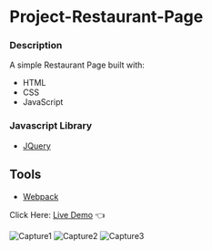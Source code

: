 # Project-Restaurant-Page

### Description

A simple Restaurant Page built with:

- HTML
- CSS
- JavaScript

### Javascript Library

- [JQuery](https://jquery.com/)

## Tools

- [Webpack](https://webpack.js.org/)

Click Here: [Live Demo](https://swhag.github.io/Project-Restaurant-Page/) :point_left:

![Capture1](https://user-images.githubusercontent.com/109196962/213096849-15db9839-6b9a-462d-b979-5d0744dda8e8.PNG)
![Capture2](https://user-images.githubusercontent.com/109196962/213096850-1b23f13c-7add-4f52-9e11-46c5722d3ba1.PNG)
![Capture3](https://user-images.githubusercontent.com/109196962/213096852-3329ec0f-5a54-4a09-8603-858191c286f5.PNG)
